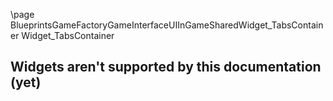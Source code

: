 \page BlueprintsGameFactoryGameInterfaceUIInGameSharedWidget_TabsContainer Widget_TabsContainer
## Widgets aren't supported by this documentation (yet)

